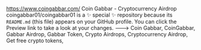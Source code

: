 
https://www.coingabbar.com/
Coin Gabbar - Cryptocurrency Airdrop
coingabbar01/coingabbar01 is a ✨ special ✨ repository because its `README.md` (this file) appears on your GitHub profile.
You can click the Preview link to take a look at your changes.
--->
Coin Gabbar, CoinGabbar, Gabbar Airdrop, Gabbar Token, Crypto Airdrops, Cryptocurrency Airdrop, Get free crypto tokens, 
